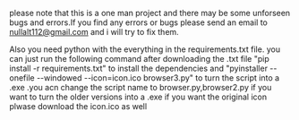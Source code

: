 please note that this is a one man project and there may be some unforseen bugs and errors.If you find any errors or bugs please send an email to nullalt112@gmail.com and i will try to fix them.

Also you need python with the everything in the requirements.txt file. you can just run the following command after downloading the .txt file
"pip install -r requirements.txt" to install the dependencies and "pyinstaller --onefile --windowed --icon=icon.ico browser3.py" to turn the script into a .exe .you acn change the script name to browser.py,browser2.py 
if you want to turn the older versions into a .exe
if you want the original icon plwase download the icon.ico as well

